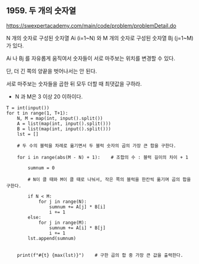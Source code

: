 ## 1959. 두 개의 숫자열
https://swexpertacademy.com/main/code/problem/problemDetail.do

N 개의 숫자로 구성된 숫자열 Ai (i=1~N) 와 M 개의 숫자로 구성된 숫자열 Bj (j=1~M) 가 있다.

Ai 나 Bj 를 자유롭게 움직여서 숫자들이 서로 마주보는 위치를 변경할 수 있다.

단, 더 긴 쪽의 양끝을 벗어나서는 안 된다.
 
서로 마주보는 숫자들을 곱한 뒤 모두 더할 때 최댓값을 구하라.

* N 과 M은 3 이상 20 이하이다.

```
T = int(input())
for t in range(1, T+1):
    N, M = map(int, input().split())
    A = list(map(int, input().split()))
    B = list(map(int, input().split()))
    lst = []
    
    # 두 수의 블럭을 차례로 옮기면서 두 블럭 숫자의 곱의 가장 큰 합을 구한다.
    
    for i in range(abs(M - N) + 1):    # 조합의 수 : 블럭 길이의 차이 + 1
        
        sumnum = 0
        
        # N이 클 때와 M이 클 때로 나눠서, 작은 쪽의 블럭을 한칸씩 옮기며 곱의 합을 구한다.
        
        if N < M:    
            for j in range(N):
                sumnum += A[j] * B[i]
                i += 1
        else:
            for j in range(M):
                sumnum += A[i] * B[j]
                i += 1
        lst.append(sumnum)
            
        
    print(f"#{t} {max(lst)}")    # 구한 곱의 합 중 가장 큰 값을 출력한다.

